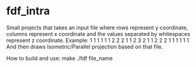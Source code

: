 # fdf_intra
Small projects that takes an input file where rows represent y coordinate, columns represent x coordinate and the values separated by whitespaces represent z coordinate. Example:
1 1 1 1 1
1 2 2 2 1
1 2 3 2 1
1 2 2 2 1
1 1 1 1 1
And then draws Isometric/Parallel projection based on that file.

How to build and use:
make
./fdf file_name
